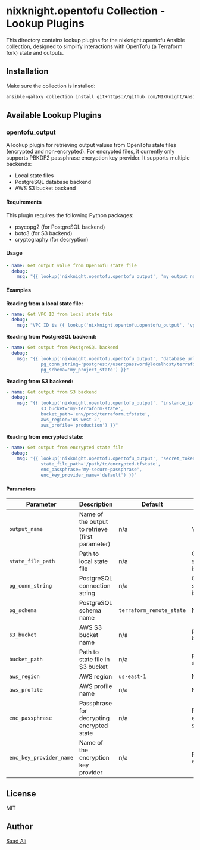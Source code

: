 # nixknight.opentofu Collection - Lookup Plugins

This directory contains lookup plugins for the nixknight.opentofu Ansible collection, designed to simplify interactions with OpenTofu (a Terraform fork) state and outputs.

## Installation

Make sure the collection is installed:

```bash
ansible-galaxy collection install git+https://github.com/NIXKnight/Ansible-Collections.git#/collections/nixknight/opentofu,<git tag>
```

## Available Lookup Plugins

### opentofu_output

A lookup plugin for retrieving output values from OpenTofu state files (encrypted and non-encrypted). For encrypted files, it currently only supports PBKDF2 passphrase encryption key provider. It supports multiple backends:
- Local state files
- PostgreSQL database backend
- AWS S3 bucket backend

#### Requirements

This plugin requires the following Python packages:
- psycopg2 (for PostgreSQL backend)
- boto3 (for S3 backend)
- cryptography (for decryption)

#### Usage

```yaml
- name: Get output value from OpenTofu state file
  debug:
    msg: "{{ lookup('nixknight.opentofu.opentofu_output', 'my_output_name', state_file_path='/path/to/terraform.tfstate') }}"
```

#### Examples

**Reading from a local state file:**

```yaml
- name: Get VPC ID from local state file
  debug:
    msg: "VPC ID is {{ lookup('nixknight.opentofu.opentofu_output', 'vpc_id', state_file_path='/path/to/terraform.tfstate') }}"
```

**Reading from PostgreSQL backend:**

```yaml
- name: Get output from PostgreSQL backend
  debug:
    msg: "{{ lookup('nixknight.opentofu.opentofu_output', 'database_url',
             pg_conn_string='postgres://user:password@localhost/terraform_state',
             pg_schema='my_project_state') }}"
```

**Reading from S3 backend:**

```yaml
- name: Get output from S3 backend
  debug:
    msg: "{{ lookup('nixknight.opentofu.opentofu_output', 'instance_ip',
             s3_bucket='my-terraform-state',
             bucket_path='env/prod/terraform.tfstate',
             aws_region='us-west-2',
             aws_profile='production') }}"
```

**Reading from encrypted state:**

```yaml
- name: Get output from encrypted state file
  debug:
    msg: "{{ lookup('nixknight.opentofu.opentofu_output', 'secret_token',
             state_file_path='/path/to/encrypted.tfstate',
             enc_passphrase='my-secure-passphrase',
             enc_key_provider_name='default') }}"
```

#### Parameters

| Parameter | Description | Default | Required |
|-----------|-------------|---------|----------|
| `output_name` | Name of the output to retrieve (first parameter) | n/a | Yes |
| `state_file_path` | Path to local state file | n/a | One of the state sources is required |
| `pg_conn_string` | PostgreSQL connection string | n/a | One of the state sources is required |
| `pg_schema` | PostgreSQL schema name | `terraform_remote_state` | No |
| `s3_bucket` | AWS S3 bucket name | n/a | Required with `bucket_path` |
| `bucket_path` | Path to state file in S3 bucket | n/a | Required with `s3_bucket` |
| `aws_region` | AWS region | `us-east-1` | No |
| `aws_profile` | AWS profile name | n/a | No |
| `enc_passphrase` | Passphrase for decrypting encrypted state | n/a | Required for encrypted state |
| `enc_key_provider_name` | Name of the encryption key provider | n/a | Required with `enc_passphrase` |

## License

MIT

## Author

[Saad Ali](https://github.com/nixknight)
